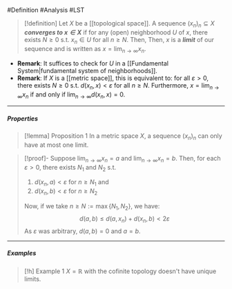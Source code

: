 #Definition #Analysis  #LST
> [!definition]
> Let $X$ be a [[topological space]]. A sequence $(x_{n})_{n}\subseteq X$ ***converges to $x\in X$*** if for any (open) neighborhood $U$ of $x$, there exists $N\geq 0$ s.t. $x_{n}\in U$ for all $n\geq N$. Then, Then, $x$ is a ***limit*** of our sequence and is written as $x=\lim_{ n \to \infty }x_{n}$.
- **Remark**: It suffices to check for $U$ in a [[Fundamental System|fundamental system of neighborhoods]].
- **Remark**: If $X$ is a [[metric space]], this is equivalent to: for all $\varepsilon>0$, there exists $N\geq 0$ s.t. $d(x_{n},x)<\varepsilon$ for all $n\geq N$. Furthermore, $x=\lim_{ n \to \infty }x_{n}$ if and only if $\lim_{ n \to \infty }d(x_{n},x)=0$.

---
##### Properties
> [!lemma] Proposition 1
> In a metric space $X$,  a sequence $(x_{n})_{n}$ can only have at most one limit.

> [!proof]-
> Suppose $\lim_{ n \to \infty }x_{n}=a$ and $\lim_{ n \to \infty }x_{n}=b$. Then, for each $\varepsilon>0$, there exists $N_{1}$ and $N_{2}$ s.t. 
> 1. $d(x_{n},a)<\varepsilon$ for $n\geq N_{1}$ and 
> 2. $d(x_{n},b)<\varepsilon$ for $n\geq N_{2}$
>    
> Now, if we take $n\geq N:=\max\{ N_{1},N_{2} \}$, we have: $$d(a,b)\leq d(a,x_{n})+d(x_{n},b)<2\varepsilon$$
> As $\varepsilon$ was arbitrary, $d(a,b)=0$ and $a=b$.
---
##### Examples
> [!h] Example 1
> $X=\mathbb{R}$ with the cofinite topology doesn't have unique limits.